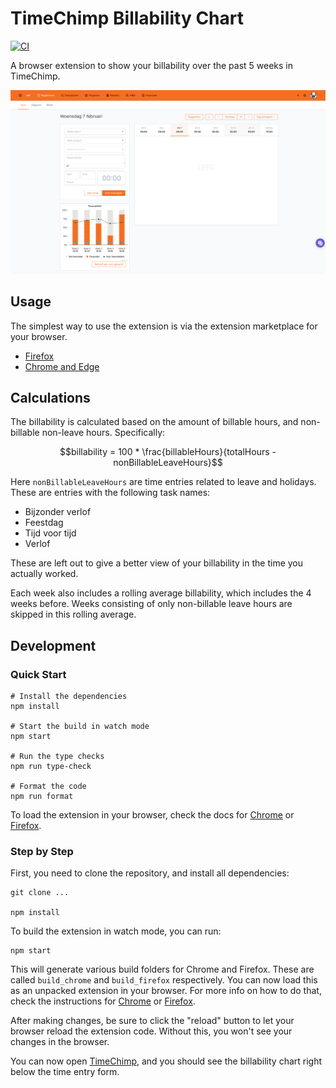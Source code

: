 # TimeChimp Billability Chart

[![CI](https://github.com/infi-nl/timechimp-billability-chart/actions/workflows/ci.yml/badge.svg?branch=main)](https://github.com/infi-nl/timechimp-billability-chart/actions/workflows/ci.yml)

A browser extension to show your billability over the past 5 weeks in TimeChimp.

![Screenshot of the TimeChimp page with the billability chart](screenshots/page.png)

## Usage

The simplest way to use the extension is via the extension marketplace for your browser.

- [Firefox](https://addons.mozilla.org/en-US/firefox/addon/timechimp-billability-chart)
- [Chrome and Edge](https://chrome.google.com/webstore/detail/timechimp-billability-cha/eleodjmnfjlgiidglnlfclhffhgkgpdp)

## Calculations

The billability is calculated based on the amount of billable hours, and non-billable non-leave hours.
Specifically:

```math
billability = 100 * \frac{billableHours}{totalHours - nonBillableLeaveHours}
```

Here `nonBillableLeaveHours` are time entries related to leave and holidays.
These are entries with the following task names:

- Bijzonder verlof
- Feestdag
- Tijd voor tijd
- Verlof

These are left out to give a better view of your billability in the time you actually worked.

Each week also includes a rolling average billability, which includes the 4 weeks before.
Weeks consisting of only non-billable leave hours are skipped in this rolling average.

## Development

### Quick Start

```shell
# Install the dependencies
npm install

# Start the build in watch mode
npm start

# Run the type checks
npm run type-check

# Format the code
npm run format
```

To load the extension in your browser, check the docs for [Chrome](https://developer.chrome.com/docs/extensions/mv3/getstarted/development-basics/#load-unpacked) or [Firefox](https://developer.mozilla.org/en-US/docs/Mozilla/Add-ons/WebExtensions/Your_first_WebExtension#installing).

### Step by Step

First, you need to clone the repository, and install all dependencies:

```shell
git clone ...

npm install
```

To build the extension in watch mode, you can run:

```shell
npm start
```

This will generate various build folders for Chrome and Firefox.
These are called `build_chrome` and `build_firefox` respectively.
You can now load this as an unpacked extension in your browser.
For more info on how to do that, check the instructions for [Chrome](https://developer.chrome.com/docs/extensions/mv3/getstarted/development-basics/#load-unpacked) or [Firefox](https://developer.mozilla.org/en-US/docs/Mozilla/Add-ons/WebExtensions/Your_first_WebExtension#installing).

After making changes, be sure to click the "reload" button to let your browser reload the extension code.
Without this, you won't see your changes in the browser.

You can now open [TimeChimp](https://app.timechimp.com/#/registration/time/day),
and you should see the billability chart right below the time entry form.

